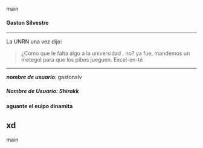  main
#### Gaston Silvestre

***

La UNRN una vez dijo:

> ¿Como que le falta algo a la universidad , no?
> ya fue,
> mandemos un metegol para que los pibes jueguen. 
> Excel-en-té

***

***nombre de usuario***: gastonslv

##### Nombre de Usuario: Shirakk

**aguante el euipo dinamita**

## xd
 main
